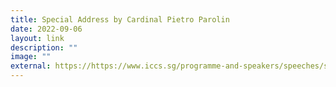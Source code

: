 ```yaml
---
title: Special Address by Cardinal Pietro Parolin
date: 2022-09-06
layout: link
description: ""
image: ""
external: https://https://www.iccs.sg/programme-and-speakers/speeches/specialaddress/
---
```

